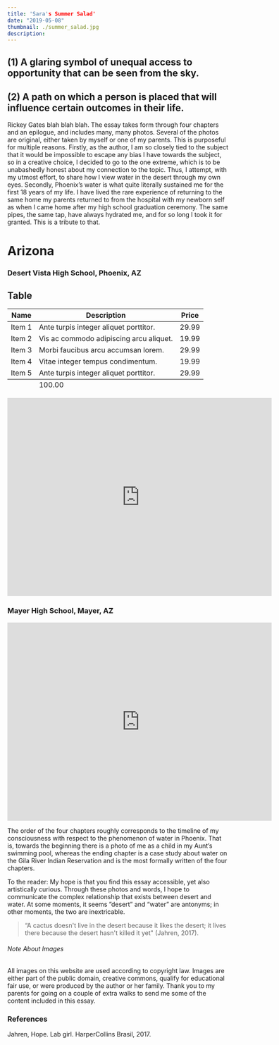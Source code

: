 ```yaml
---
title: 'Sara's Summer Salad'
date: "2019-05-08"
thumbnail: ./summer_salad.jpg
description: 
---
```


## (1) A glaring symbol of unequal access to opportunity that can be seen from the sky.
## (2) A path on which a person is placed that will influence certain outcomes in their life.

Rickey Gates blah blah blah. The essay takes form through four chapters and an epilogue, and includes many, many photos. Several of the photos are original, either taken by myself or one of my parents. This is purposeful for multiple reasons. Firstly, as the author, I am so closely tied to the subject that it would be impossible to escape any bias I have towards the subject, so in a creative choice, I decided to go to the one extreme, which is to be unabashedly honest about my connection to the topic. Thus, I attempt, with my utmost effort, to share how I view water in the desert through my own eyes. Secondly, Phoenix’s water is what quite literally sustained me for the first 18 years of my life. I have lived the rare experience of returning to the same home my parents returned to from the hospital with my newborn self as when I came home after my high school graduation ceremony. The same pipes, the same tap, have always hydrated me, and for so long I took it for granted. This is a tribute to that.

# Arizona

### Desert Vista High School, Phoenix, AZ 

 <h2 id="table">Table</h2>
          <table>
            <thead>
              <tr>
                <th>Name</th>
                <th>Description</th>
                <th>Price</th>
              </tr>
            </thead>
            <tbody>
              <tr>
                <td>Item 1</td>
                <td>Ante turpis integer aliquet porttitor.</td>
                <td>29.99</td>
              </tr>
              <tr>
                <td>Item 2</td>
                <td>Vis ac commodo adipiscing arcu aliquet.</td>
                <td>19.99</td>
              </tr>
              <tr>
                <td>Item 3</td>
                <td> Morbi faucibus arcu accumsan lorem.</td>
                <td>29.99</td>
              </tr>
              <tr>
                <td>Item 4</td>
                <td>Vitae integer tempus condimentum.</td>
                <td>19.99</td>
              </tr>
              <tr>
                <td>Item 5</td>
                <td>Ante turpis integer aliquet porttitor.</td>
                <td>29.99</td>
              </tr>
            </tbody>
            <tfoot>
              <tr>
                <td colSpan={2} />
                <td>100.00</td>
              </tr>
            </tfoot>
          </table>

<iframe src="https://www.google.com/maps/embed?pb=!1m18!1m12!1m3!1d978.0886430973648!2d-112.01867988432143!3d33.29692201326605!2m3!1f0!2f0!3f0!3m2!1i1024!2i768!4f13.1!3m3!1m2!1s0x0%3A0x0!2zMzPCsDE3JzQ5LjAiTiAxMTLCsDAxJzA1LjciVw!5e1!3m2!1sen!2sus!4v1616815903445!5m2!1sen!2sus" width="600" height="450" style="border:0;" allowfullscreen="" loading="lazy"></iframe>

### Mayer High School, Mayer, AZ

<iframe src="https://www.google.com/maps/embed?pb=!1m18!1m12!1m3!1d966.1418214113233!2d-112.15752971766432!3d34.347831965005426!2m3!1f0!2f0!3f0!3m2!1i1024!2i768!4f13.1!3m3!1m2!1s0x872ce8ba56826851%3A0xab561b947bc28bf7!2s17300%20E%20Mule%20Deer%20Dr%2C%20Mayer%2C%20AZ%2086333!5e1!3m2!1sen!2sus!4v1616815705800!5m2!1sen!2sus" width="600" height="450" style="border:0;" allowfullscreen="" loading="lazy"></iframe>



The order of the four chapters roughly corresponds to the timeline of my consciousness with respect to the phenomenon of water in Phoenix. That is, towards the beginning there is a photo of me as a child in my Aunt’s swimming pool, whereas the ending chapter is a case study about water on the Gila River Indian Reservation and is the most formally written of the four chapters.

To the reader: My hope is that you find this essay accessible, yet also artistically curious. Through these photos and words, I hope to communicate the complex relationship that exists between desert and water. At some moments, it seems ”desert” and  “water” are antonyms; in other moments, the two are inextricable.

<blockquote>
    “A cactus doesn't live in the desert because it likes the desert; it lives there because the desert hasn't killed it yet" (Jahren, 2017).
</blockquote>


###### Note About Images
All images on this website are used according to copyright law. Images are either part of the public domain, creative commons, qualify for educational fair use, or were produced by the author or her family. Thank you to my parents for going on a couple of extra walks to send me some of the content included in this essay.

### References

Jahren, Hope. Lab girl. HarperCollins Brasil, 2017.